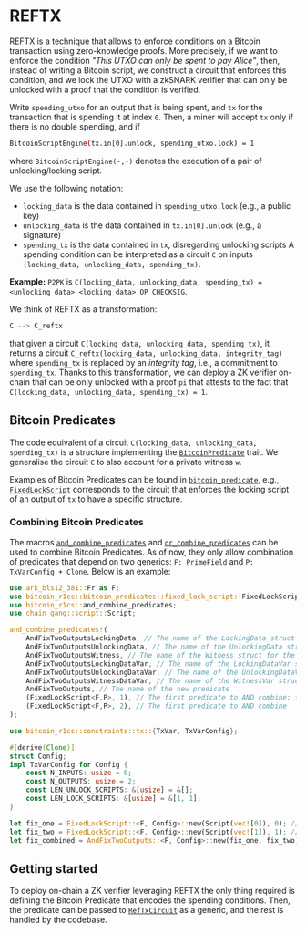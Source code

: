 # REFTX

REFTX is a technique that allows to enforce conditions on a Bitcoin transaction using zero-knowledge proofs.
More precisely, if we want to enforce the condition _"This UTXO can only be spent to pay Alice"_, then, instead of writing a Bitcoin script, we construct a circuit that enforces this condition, and we lock the UTXO with a zkSNARK verifier that can only be unlocked with a proof that the condition is verified.

Write `spending_utxo` for an output that is being spent, and `tx` for the transaction that is spending it at index `0`.
Then, a miner will accept `tx` only if there is no double spending, and if
```bash
BitcoinScriptEngine(tx.in[0].unlock, spending_utxo.lock) = 1
```
where `BitcoinScriptEngine(-,-)` denotes the execution of a pair of unlocking/locking script.

We use the following notation:
- `locking_data` is the data contained in `spending_utxo.lock` (e.g., a public key)
- `unlocking_data` is the data contained in `tx.in[0].unlock` (e.g., a signature)
- `spending_tx` is the data contained in `tx`, disregarding unlocking scripts
A spending condition can be interpreted as a circuit `C` on inputs `(locking_data, unlocking_data, spending_tx)`.

**Example:** `P2PK` is `C(locking_data, unlocking_data, spending_tx) = <unlocking_data> <locking_data> OP_CHECKSIG`.

We think of REFTX as a transformation:
```bash
C --> C_reftx
```
that given a circuit `C(locking_data, unlocking_data, spending_tx)`, it returns a circuit `C_reftx(locking_data, unlocking_data, integrity_tag)` where `spending_tx` is replaced by an _integrity tag_, i.e., a commitment to `spending_tx`.
Thanks to this transformation, we can deploy a ZK verifier on-chain that can be only unlocked with a proof `pi` that attests to the fact that `C(locking_data, unlocking_data, spending_tx) = 1`.


## Bitcoin Predicates

The code equivalent of a circuit `C(locking_data, unlocking_data, spending_tx)` is a structure implementing the [`BitcoinPredicate`](../src/traits.rs#L13) trait.
We generalise the circuit `C` to also account for a private witness `w`.

Examples of Bitcoin Predicates can be found in [`bitcoin_predicate`](../src/bitcoin_predicates), e.g., [`FixedLockScript`](../src/bitcoin_predicates/fixed_lock_script.rs#L21) corresponds to the circuit that enforces the locking script of an output of `tx` to have a specific structure.

### Combining Bitcoin Predicates

The macros [`and_combine_predicates`](../src/macros.rs#L306) and [`or_combine_predicates`](../src/macros.rs#L333) can be used to combine Bitcoin Predicates.
As of now, they only allow combination of predicates that depend on two generics: `F: PrimeField` and `P: TxVarConfig + Clone`.
Below is an example:

```rust
use ark_bls12_381::Fr as F;
use bitcoin_r1cs::bitcoin_predicates::fixed_lock_script::FixedLockScript;
use bitcoin_r1cs::and_combine_predicates;
use chain_gang::script::Script;

and_combine_predicates!(
    AndFixTwoOutputsLockingData, // The name of the LockingData struct for the new predicate
    AndFixTwoOutputsUnlockingData, // The name of the UnlockingData struct for the new predicate
    AndFixTwoOutputsWitness, // The name of the Witness struct for the new predicate
    AndFixTwoOutputsLockingDataVar, // The name of the LockingDataVar struct for the new predicate
    AndFixTwoOutputsUnlockingDataVar, // The name of the UnlockingDataVar struct for the new predicate
    AndFixTwoOutputsWitnessDataVar, // The name of the WitnessVar struct for the new predicate,
    AndFixTwoOutputs, // The name of the new predicate
    (FixedLockScript<F,P>, 1), // The first predicate to AND combine; the integer is used to distinguish between copies of the same predicate
    (FixedLockScript<F,P>, 2), // The first predicate to AND combine
);

use bitcoin_r1cs::constraints::tx::{TxVar, TxVarConfig};

#[derive(Clone)]
struct Config;
impl TxVarConfig for Config {
    const N_INPUTS: usize = 0;
    const N_OUTPUTS: usize = 2;
    const LEN_UNLOCK_SCRIPTS: &[usize] = &[];
    const LEN_LOCK_SCRIPTS: &[usize] = &[1, 1];
}

let fix_one = FixedLockScript::<F, Config>::new(Script(vec![0]), 0); // One instance of the FixedLockScript predicate
let fix_two = FixedLockScript::<F, Config>::new(Script(vec![1]), 1); // Another instance of the FixedLockScript predicate
let fix_combined = AndFixTwoOutputs::<F, Config>::new(fix_one, fix_two); // Create instance of the AND combination
```

## Getting started

To deploy on-chain a ZK verifier leveraging REFTX the only thing required is defining the Bitcoin Predicate that encodes the spending conditions.
Then, the predicate can be passed to [`RefTxCircuit`](../src/reftx.rs#L20) as a generic, and the rest is handled by the codebase.